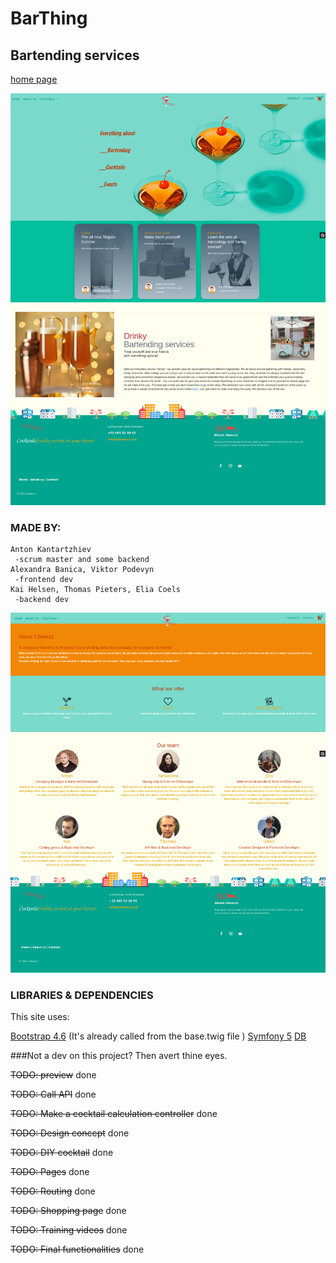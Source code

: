 # BarThing
## Bartending services 
[home page](https://github.com/AntonKantardzhiev/BarThing/tree/main/templates/home)

![Home page](public/images/Screenshots/main.png)

### MADE BY:
    Anton Kantartzhiev
     -scrum master and some backend
    Alexandra Banica, Viktor Podevyn
     -frontend dev
    Kai Helsen, Thomas Pieters, Elia Coels
     -backend dev   
![About us](public/images/Screenshots/about_us.png)




### LIBRARIES & DEPENDENCIES

This site uses:

[Bootstrap 4.6](https://getbootstrap.com/) (It's already called from the base.twig file )
[Symfony 5](https://symfony.com/download)
[DB](https://www.thecocktaildb.com/api.php)

###Not a dev on this project? Then avert thine eyes.

~~TODO: preview~~ done

~~TODO: Call API~~ done 

~~TODO: Make a cocktail calculation controller~~ done

~~TODO: Design concept~~ done

~~TODO: DIY cocktail~~  done

~~TODO: Pages~~ done

~~TODO: Routing~~ done

~~TODO: Shopping page~~ done

~~TODO: Training videos~~ done

~~TODO: Final functionalities~~ done

